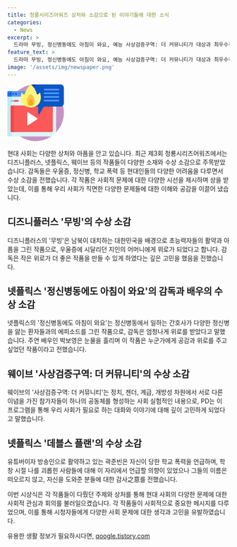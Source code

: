 ```yaml
---
title: 청룡시리즈어워즈 상처와 소감으로 된 이야기들에 대한 소식
categories:
  - News
excerpt: >
  드라마 무빙, 정신병동에도 아침이 와요, 예능 사상검증구역: 더 커뮤니티가 대상과 최우수작품상 수상. 박인제 감독은 우울증으로 고통받는 이를 위해 무빙을 통해 위로를 전한다. 정신병동에도 아침이 와요는 현대인들의 슬픔을 다루며, 더 커뮤니티는 사회적 이념 대립을 다루고 호평 받았다. 학폭 피해를 고백한 곽준빈은 데블스 플랜으로 신인남자예능인상을 수상함. 넷플릭스, 디즈니+ 등 OTT 콘텐츠를 대상으로 하는 청룡시리즈어워즈는 KBS 2TV에서 생중계됐다.
feature_text: >
  드라마 무빙, 정신병동에도 아침이 와요, 예능 사상검증구역: 더 커뮤니티가 대상과 최우수작품상 수상. 박인제 감독은 우울증으로 고통받는 이를 위해 무빙을 통해 위로를 전한다. 정신병동에도 아침이 와요는 현대인들의 슬픔을 다루며, 더 커뮤니티는 사회적 이념 대립을 다루고 호평 받았다. 학폭 피해를 고백한 곽준빈은 데블스 플랜으로 신인남자예능인상을 수상함. 넷플릭스, 디즈니+ 등 OTT 콘텐츠를 대상으로 하는 청룡시리즈어워즈는 KBS 2TV에서 생중계됐다.
image: '/assets/img/newspaper.png'
---
```


<p><img src="/assets/img/news.png" alt="rentncar 속보" /></p>

<p>현대 사회는 다양한 상처와 아픔을 안고 있습니다. 최근 제3회 청룡시리즈어워즈에서는 디즈니플러스, 넷플릭스, 웨이브 등의 작품들이 다양한 소재와 수상 소감으로 주목받았습니다. 감독들은 우울증, 정신병, 학교 폭력 등 현대인들의 다양한 어려움을 다루면서 수상 소감을 전했습니다. 각 작품은 사회적 문제에 대한 다양한 시선을 제시하며 상을 받았는데, 이를 통해 우리 사회가 직면한 다양한 문제들에 대한 이해와 공감을 이끌어 냈습니다.</p>

<h2 data-ke-size="size26">디즈니플러스 '무빙'의 수상 소감</h2>

<p>디즈니플러스의 '무빙'은 남북이 대치하는 대한민국을 배경으로 초능력자들의 활약과 아픔을 그린 작품으로, 우울증에 시달리던 지인의 어머니에게 위로가 되었다고 합니다. 감독은 작은 위로가 더 좋은 작품을 만들 수 있게 하였다는 깊은 고민을 했음을 전했습니다.</p>

<h2 data-ke-size="size26">넷플릭스 '정신병동에도 아침이 와요'의 감독과 배우의 수상 소감</h2>

<p>넷플릭스의 '정신병동에도 아침이 와요'는 정신병동에서 일하는 간호사가 다양한 정신병을 앓는 환자들과의 에피소드를 그린 작품으로, 감독은 엄청나게 위로를 받았다고 말했습니다. 주연 배우인 박보영은 눈물을 흘리며 이 작품은 누군가에게 공감과 위로를 주고 싶었던 작품이라고 전했습니다.</p>

<h2 data-ke-size="size26">웨이브 '사상검증구역: 더 커뮤니티'의 수상 소감</h2>

<p>웨이브의 '사상검증구역: 더 커뮤니티'는 정치, 젠더, 계급, 개방성 차원에서 서로 다른 이념을 가진 참가자들이 하나의 공동체를 형성하는 사회 실험적인 내용으로, PD는 이 프로그램을 통해 우리 사회가 필요로 하는 대화와 이야기에 대해 깊이 고민하게 되었다고 말했습니다.</p>

<h2 data-ke-size="size26">넷플릭스 '데블스 플랜'의 수상 소감</h2>

<p>유튜버이자 방송인으로 활약하고 있는 곽준빈은 자신이 당한 학교 폭력을 언급하며, 학창 시절 나를 괴롭힌 사람들에 대해 이 자리에서 언급할 의향이 있었으나 그들의 이름은 떠오르지 않고, 자신을 도와준 분들에 대한 감사之意를 전했습니다.</p>

<p>이번 시상식은 각 작품들이 다뤘던 주제와 상처를 통해 현대 사회의 다양한 문제에 대한 사회적 관심과 회의를 불러일으켰습니다. 각 작품들이 사회적으로 중요한 메시지를 다루었으며, 이를 통해 시청자들에게 다양한 사회 문제에 대한 생각과 고민을 유발하였습니다.</p>
유용한 생활 정보가 필요하시다면, <a href="https://qoogle.tistory.com" rel="dofollow">qoogle.tistory.com</a>


